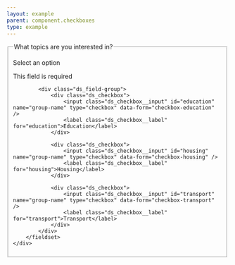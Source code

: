 ```yaml
---
layout: example
parent: component.checkboxes
type: example
---
```

<form>
    <div class="ds_question  ds_question--error" id="error-id">
        <fieldset>
            <legend>What topics are you interested in?</legend>
            <p class="ds_hint-text">Select an option</p>
            <p class="ds_question__message">This field is required</p>

            <div class="ds_field-group">
                <div class="ds_checkbox">
                    <input class="ds_checkbox__input" id="education" name="group-name" type="checkbox" data-form="checkbox-education" />
                    <label class="ds_checkbox__label" for="education">Education</label>
                </div>

                <div class="ds_checkbox">
                    <input class="ds_checkbox__input" id="housing" name="group-name" type="checkbox" data-form="checkbox-housing" />
                    <label class="ds_checkbox__label" for="housing">Housing</label>
                </div>

                <div class="ds_checkbox">
                    <input class="ds_checkbox__input" id="transport" name="group-name" type="checkbox" data-form="checkbox-transport" />
                    <label class="ds_checkbox__label" for="transport">Transport</label>
                </div>
            </div>
        </fieldset>
    </div>
</form>
